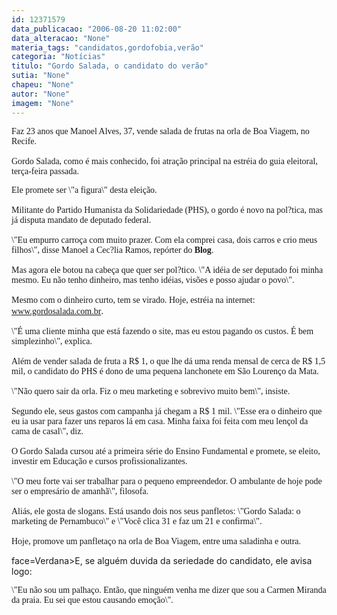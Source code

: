 ```yaml
---
id: 12371579
data_publicacao: "2006-08-20 11:02:00"
data_alteracao: "None"
materia_tags: "candidatos,gordofobia,verão"
categoria: "Notícias"
titulo: "Gordo Salada, o candidato do verão"
sutia: "None"
chapeu: "None"
autor: "None"
imagem: "None"
---
```

<p><P><FONT face=Verdana>Faz 23 anos que Manoel Alves, 37, vende salada de frutas na orla de Boa Viagem, no Recife.<BR><BR>Gordo Salada, como é mais conhecido, foi atração principal na estréia do guia eleitoral, terça-feira passada. </FONT></P></p>
<p><P><FONT face=Verdana>Ele promete ser \"a figura\" desta eleição.<BR><BR>Militante do Partido Humanista da Solidariedade (PHS), o gordo é novo na pol?tica, mas já disputa mandato de deputado federal.<BR><BR>\"Eu empurro carroça com muito prazer. Com ela comprei casa, dois carros e crio meus filhos\", disse Manoel a Cec?lia Ramos, repórter do <STRONG>Blog</STRONG>. <BR><BR>Mas agora ele botou na cabeça que quer ser pol?tico. \"A idéia de ser deputado foi minha mesmo. Eu não tenho dinheiro, mas tenho idéias, visões e posso ajudar o povo\". <BR><BR>Mesmo com o dinheiro curto,&nbsp;tem se virado. Hoje, estréia na internet: </FONT><A href=\"https://www.gordosalada.com.br/\"><FONT face=Verdana>www.gordosalada.com.br</FONT></A>.<FONT face=Verdana><BR><BR>\"É uma cliente minha que está fazendo o site, mas eu estou pagando os custos. É bem simplezinho\", explica. <BR><BR>Além de vender salada de fruta a R$ 1, o que lhe dá uma renda mensal de cerca de R$ 1,5 mil, o candidato do PHS é dono de uma pequena lanchonete em São Lourenço da Mata. <BR><BR>\"Não quero sair da orla. Fiz o meu marketing e sobrevivo muito bem\", insiste.<BR><BR>Segundo ele, seus gastos com campanha já chegam a R$ 1 mil. \"Esse era o dinheiro que eu ia usar para fazer uns reparos lá em casa. Minha faixa foi feita com meu lençol da cama de casal\", diz.<BR><BR>O Gordo Salada cursou até a primeira série do Ensino Fundamental e promete, se eleito, investir em Educação e cursos profissionalizantes. <BR><BR>\"O meu forte vai ser trabalhar para o pequeno empreendedor. O ambulante de hoje pode ser o empresário de amanhã\", filosofa. <BR><BR>Aliás, ele gosta de slogans. Está usando dois nos seus panfletos: \"Gordo Salada: o marketing de Pernambuco\" e \"Você clica 31 e faz um 21 e confirma\".<BR><BR>Hoje, promove um panfletaço na orla de Boa Viagem, entre uma saladinha e outra.</FONT></P></p>
<p><P><FONT</p>
<p> face=Verdana>E, se alguém duvida da seriedade do candidato, ele avisa logo: </FONT></P></p>
<p><P><FONT face=Verdana>\"Eu não sou um palhaço. Então, que ninguém venha me dizer que sou a Carmen Miranda da praia. Eu sei que estou causando emoção\".</FONT></P> </p>
